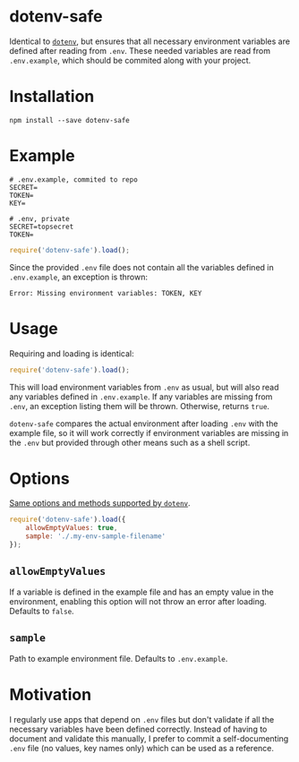 # dotenv-safe

Identical to [`dotenv`](https://github.com/motdotla/dotenv), but ensures that all necessary environment variables are defined after reading from `.env`.
These needed variables are read from `.env.example`, which should be commited along with your project.

# Installation

```
npm install --save dotenv-safe
```

# Example

```dosini
# .env.example, commited to repo
SECRET=
TOKEN=
KEY=
```

```dosini
# .env, private
SECRET=topsecret
TOKEN=
```

```js
require('dotenv-safe').load();
```

Since the provided `.env` file does not contain all the variables defined in
`.env.example`, an exception is thrown:

```
Error: Missing environment variables: TOKEN, KEY
```

# Usage

Requiring and loading is identical:

```js
require('dotenv-safe').load();
```

This will load environment variables from `.env` as usual, but will also read any variables defined in `.env.example`.
If any variables are missing from `.env`, an exception listing them will be thrown.
Otherwise, returns `true`.

`dotenv-safe` compares the actual environment after loading `.env` with the example file, so it will work correctly if environment variables are missing in the `.env` but provided through other means such as a shell script.

# Options

[Same options and methods supported by `dotenv`](https://github.com/motdotla/dotenv#options).

```js
require('dotenv-safe').load({
    allowEmptyValues: true,
    sample: './.my-env-sample-filename'
});
```

## `allowEmptyValues`

If a variable is defined in the example file and has an empty value in the environment, enabling this option will not throw an error after loading.
Defaults to `false`.

## `sample`

Path to example environment file.
Defaults to `.env.example`.

# Motivation

I regularly use apps that depend on `.env` files but don't validate if all the necessary variables have been defined correctly.
Instead of having to document and validate this manually, I prefer to commit a self-documenting `.env` file (no values, key names only) which can be used as a reference.
